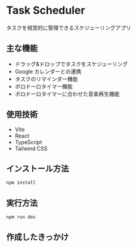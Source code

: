 # Task Scheduler

タスクを視覚的に管理できるスケジューリングアプリ

## 主な機能

- ドラッグ&ドロップでタスクをスケジューリング
- Google カレンダーとの連携
- タスクのリマインダー機能
- ポロドーロタイマー機能
- ポロドーロタイマーに合わせた音楽再生機能

## 使用技術

- Vite
- React
- TypeScript
- Tailwind CSS

## インストール方法

```bash
npm install
```

## 実行方法

```bash
npm run dev
```

## 作成したきっかけ